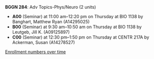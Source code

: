 **BGGN 284**: Adv Topics-Phys/Neuro (2 units)

- **A00** (Seminar) at 11:00 am–12:20 pm on Thursday at BIO 1138 by Banghart, Matthew Ryan (A14295025)
- **B00** (Seminar) at 9:30 am–10:50 am on Thursday at BIO 1138 by Leutgeb, Jill K. (A09125897)
- **C00** (Seminar) at 12:30 pm–1:50 pm on Thursday at CENTR 217A by Ackerman, Susan (A14278527)

[Enrollment numbers over time](./BGGN284.tsv)
